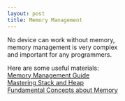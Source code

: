 ```yaml
---
layout: post
title: Memory Management 
---
```


No device can work without memory,   
memory management is very complex   
and important for any programmers.

Here are some useful materials:   
[Memory Management Guide](https://www.kernel.org/doc/html/latest/admin-guide/mm/index.html)   
[Mastering Stack and Heap](https://www.iar.com/knowledge/learn/programming/mastering-stack-and-heap-for-system-reliability/)   
[Fundamental Concepts about Memory](https://www.akkadia.org/drepper/cpumemory.pdf)
